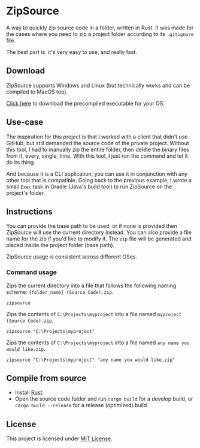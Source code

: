 # ZipSource
A way to quickly zip source code in a folder, written in Rust. It was made for the cases where you need to zip a project folder according to its `.gitignore` file. 

The best part is: it's very easy to use, and really fast.

## Download

ZipSource supports Windows and Linux (but technically works and can be compiled to MacOS too).

[Click here](https://github.com/SecretX33/ZipSource/releases/latest) to download the precompiled executable for your OS.

## Use-case
The inspiration for this project is that I worked with a client that didn't use GitHub, but still demanded the source code of the private project. Without this tool, I had to manually zip the entire folder, then delete the binary files from it, every, single, time. With this tool, I just run the command and let it do its thing.

And because it is a CLI application, you can use it in conjunction with any other tool that is compatible. Going back to the previous example, I wrote a small `Exec` task in Gradle (Java's build tool) to run ZipSource on the project's folder.

## Instructions

You can provide the base path to be used, or if none is provided then ZipSource will use the current directory instead. You can also provide a file name for the zip if you'd like to modify it. The `zip` file will be generated and placed inside the project folder (base path).

ZipSource usage is consistent across different OSes.

### Command usage

Zips the current directory into a file that follows the following naming scheme: `{folder_name} (Source Code).zip`.
```shell
zipsource
```

Zips the contents of `C:\Projects\myproject` into a file named `myproject (Source Code).zip`.
```shell
zipsource "C:\Projects\myproject"
```

Zips the contents of `C:\Projects\myproject` into a file named `any name you would like.zip`.
```shell
zipsource "C:\Projects\myproject" "any name you would like.zip"
```

## Compile from source

- Install [Rust](https://www.rust-lang.org/tools/install).
- Open the source code folder and run `cargo build` for a develop build, or `cargo build --release` for a release (optimized) build.

## License

This project is licensed under [MIT License](LICENSE).
